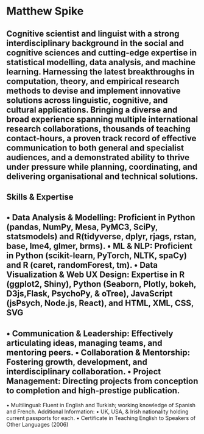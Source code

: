 # Matthew Spike

Cognitive scientist and linguist with a strong interdisciplinary background in the social and cognitive sciences and cutting-edge expertise in statistical modelling, data analysis, and machine learning. Harnessing the latest breakthroughs in computation, theory, and empirical research methods to devise and implement innovative solutions across linguistic, cognitive, and cultural applications. Bringing a diverse and broad experience spanning multiple international research collaborations, thousands of teaching contact-hours, a proven track record of effective communication to both general and specialist audiences, and a demonstrated ability to thrive under pressure while planning, coordinating, and delivering organisational and technical solutions.
---
## Skills & Expertise
• Data Analysis & Modelling: Proficient in Python (pandas, NumPy, Mesa, PyMC3, SciPy, statsmodels) and R(tidyverse, dplyr, rjags, rstan, base, lme4, glmer, brms).
• ML & NLP: Proficient in Python (scikit-learn, PyTorch, NLTK, spaCy) and R (caret, randomForest, tm).
• Data Visualization & Web UX Design: Expertise in R (ggplot2, Shiny), Python (Seaborn, Plotly, bokeh, D3js,Flask, PsychoPy, & oTree), JavaScript (jsPsych, Node.js, React), and HTML, XML, CSS, SVG
---
• Communication & Leadership: Effectively articulating ideas, managing teams, and mentoring peers.
• Collaboration & Mentorship: Fostering growth, development, and interdisciplinary collaboration.
• Project Management: Directing projects from conception to completion and high-prestige publication.
---
• Multilingual: Fluent in English and Turkish; working knowledge of Spanish and French.
Additional Information:
• UK, USA, & Irish nationality holding current passports for each.
• Certificate in Teaching English to Speakers of Other Languages (2006)

```{tableofcontents}
```
